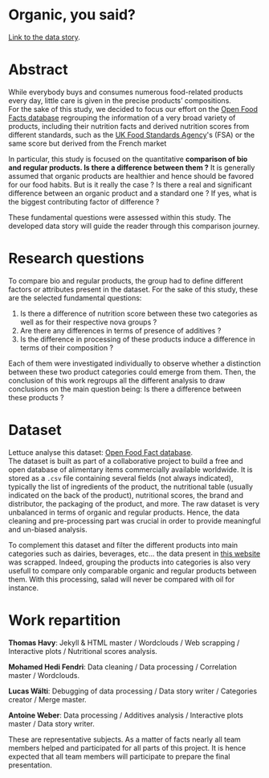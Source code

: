 # Organic, you said?

[Link to the data story](https://antoineweber.github.io/ADA_Project_RobAda/).

# Abstract
While everybody buys and consumes numerous food-related products every day, little care is given in the precise products’ compositions.   
For the sake of this study, we decided to focus our effort on the [Open Food Facts database](https://world.openfoodfacts.org/data) regrouping the information of a very broad variety of products, including their nutrition facts and derived nutrition scores from different standards, such as the [UK Food Standards Agency](https://en.wikipedia.org/wiki/Food_Standards_Agency)'s (FSA) or the same score but derived from the French market

In particular, this study is focused on the quantitative **comparison of bio and regular products. Is there a difference between them ?** It is generally assumed that organic products are healthier and hence should be favored for our food habits. But is it really the case ? Is there a real and significant difference between an organic product and a standard one ? If yes, what is the biggest contributing factor of difference ?

These fundamental questions were assessed within this study. The developed data story will guide the reader through this comparison journey.

# Research questions
To compare bio and regular products, the group had to define different factors or attributes present in the dataset. For the sake of this study, these are the selected fundamental questions:

  1. Is there a difference of nutrition score between these two categories as well as for their respective nova groups ?
  2. Are there any differences in terms of presence of additives ?
  3. Is the difference in processing of these products induce a difference in terms of their composition ?

Each of them were investigated individually to observe whether a distinction between these two product categories could emerge from them. Then, the conclusion of this work regroups all the different analysis to draw conclusions on the main question being: Is there a difference between these products ?

# Dataset
Lettuce analyse this dataset: [Open Food Fact database](https://world.openfoodfacts.org/data).  
The dataset is built as part of a collaborative project to build a free and open database of alimentary items commercially available worldwide. It is stored as a `.csv` file containing several fields (not always indicated), typically the list of ingredients of the product, the nutritional table (usually indicated on the back of the product), nutritional scores, the brand and distributor, the packaging of the product, and more. The raw dataset is very unbalanced in terms of organic and regular products. Hence, the data cleaning and pre-processing part was crucial in order to provide meaningful and un-biased analysis.

To complement this dataset and filter the different products into main categories such as dairies, beverages, etc... the data present in [this website](http://www.synonymy.com/synonym.php) was scrapped. Indeed, grouping the products into categories is also very usefull to compare only comparable organic and regular products between them. With this processing, salad will never be compared with oil for instance. 


# Work repartition

**Thomas Havy**: Jekyll & HTML master / Wordclouds / Web scrapping / Interactive plots / Nutritional scores analysis.

**Mohamed Hedi Fendri**: Data cleaning / Data processing / Correlation master / Wordclouds.

**Lucas Wälti**: Debugging of data processing / Data story writer / Categories creator / Merge master.

**Antoine Weber**: Data processing / Additives analysis / Interactive plots master / Data story writer.

These are representative subjects. As a matter of facts nearly all team members helped and participated for all parts of this project. It is hence expected that all team members will participate to prepare the final presentation.
